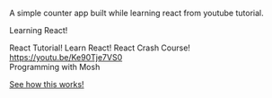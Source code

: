 A simple counter app built while learning react from youtube tutorial.

Learning React! 

React Tutorial! Learn React! React Crash Course! 
https://youtu.be/Ke90Tje7VS0  
Programming with Mosh

<a href="https://cartify.netlify.com" target="_blank">See how this works!</a>
